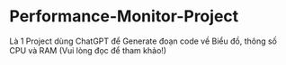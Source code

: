 # Performance-Monitor-Project
Là 1 Project dùng ChatGPT để Generate đoạn code về Biểu đồ, thông số CPU và RAM (Vui lòng đọc để tham khảo!)
